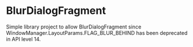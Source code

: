 BlurDialogFragment
==================

Simple library project to allow BlurDialogFragment since WindowManager.LayoutParams.FLAG_BLUR_BEHIND has been deprecated in API level 14.
